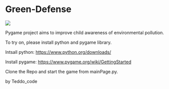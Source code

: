 ﻿# Green-Defense
 ![](images/https://github.com/tluan95/Green-Defense/blob/main/img/greeen%20defense.png)
 
Pygame project aims to improve child awareness of environmental pollution.

To try on, please install python and pygame library. 

Intsall python: https://www.python.org/downloads/ 

Install pygame: https://www.pygame.org/wiki/GettingStarted

Clone the Repo and start the game from mainPage.py. 

by Teddo_code

